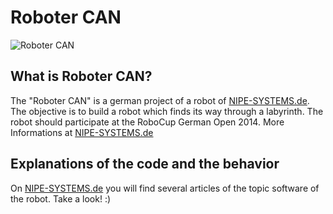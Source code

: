 # Roboter CAN

![Roboter CAN](http://nipe-systems.de/blog/edit/upload/d6a2687a7db7a3885e53e664be03765b "Roboter CAN")

## What is Roboter CAN?

The "Roboter CAN" is a german project of a robot of [NIPE-SYSTEMS.de](http://www.nipe-systems.de). The objective is to build a robot which finds its way through a labyrinth. The robot should participate at the RoboCup German Open 2014. More Informations at [NIPE-SYSTEMS.de](http://www.nipe-systems.de)

## Explanations of the code and the behavior

On [NIPE-SYSTEMS.de](http://www.nipe-systems.de) you will find several articles of the topic software of the robot. Take a look! :)
